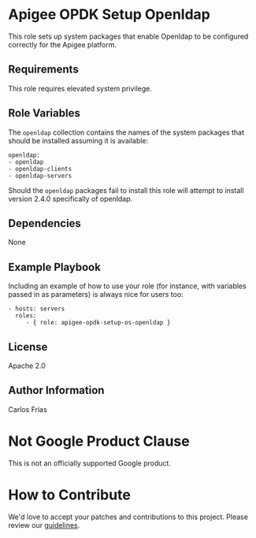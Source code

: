 Apigee OPDK Setup Openldap
=========

This role sets up system packages that enable Openldap to be configured correctly for the Apigee platform. 

Requirements
------------

This role requires elevated system privilege. 

Role Variables
--------------
The `openldap` collection contains the names of the system packages that should be installed assuming it is available: 

    openldap:
    - openldap
    - openldap-clients
    - openldap-servers
    
Should the `openldap` packages fail to install this role will attempt to install version 2.4.0 specifically of openldap. 


    

Dependencies
------------

None

Example Playbook
----------------

Including an example of how to use your role (for instance, with variables passed in as parameters) is always nice for users too:

    - hosts: servers
      roles:
         - { role: apigee-opdk-setup-os-openldap }

License
-------

Apache 2.0

Author Information
------------------

Carlos Frias


<!-- BEGIN Google Required Disclaimer -->

# Not Google Product Clause

This is not an officially supported Google product.
<!-- END Google Required Disclaimer -->
<!-- BEGIN Google How To Contribute -->
# How to Contribute

We'd love to accept your patches and contributions to this project. Please review our [guidelines](CONTRIBUTION.md).
<!-- END Google How To Contribute -->
